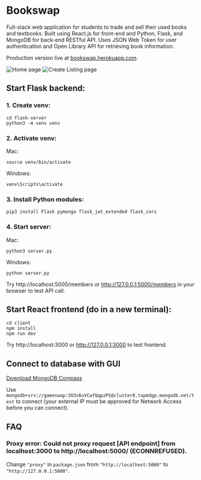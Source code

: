 # Bookswap

Full-stack web application for students to trade and sell their used books and textbooks. Built using React.js for front-end and Python, Flask, and MongoDB for back-end RESTful API. Uses JSON Web Token for user authentication and Open Library API for retrieving book information.

Production version live at [bookswap.herokuapp.com](https://bookswap.herokuapp.com).

![Home page](https://user-images.githubusercontent.com/26501999/230237838-bdd4adf4-82a8-4d37-8d22-5a4925dcff8e.png)
![Create Listing page](https://user-images.githubusercontent.com/26501999/230237852-2e999813-71e3-4668-a360-f2644b2e28c3.png)

## Start Flask backend:
### 1. Create venv:
```
cd flask-server
python3 -m venv venv
```
### 2. Activate venv:
Mac:
```
source venv/bin/activate
```
Windows:
```
venv\Scripts\activate
```

### 3. Install Python modules:
```
pip3 install Flask pymongo flask_jwt_extended flask_cors
```
### 4. Start server:
Mac:
```
python3 server.py
```
Windows:
```
python server.py
```

Try http://localhost:5000/members or http://127.0.0.1:5000/members in your browser to test API call.

## Start React frontend (do in a new terminal):
```
cd client
npm install
npm run dev
```
Try http://localhost:3000 or http://127.0.0.1:3000 to test frontend.

## Connect to database with GUI
[Download MongoDB Compass](https://www.mongodb.com/try/download/compass)

Use `mongodb+srv://gameswap:SO3v6uVCwfQqpzPS@cluster0.tupmdgp.mongodb.net/test` to connect (your external IP must be approved for Network Access before you can connect).

## FAQ
### Proxy error: Could not proxy request [API endpoint] from localhost:3000 to http://localhost:5000/ (ECONNREFUSED).
Change `"proxy"` in `package.json` from `"http://localhost:5000"` to `"http://127.0.0.1:5000"`.
